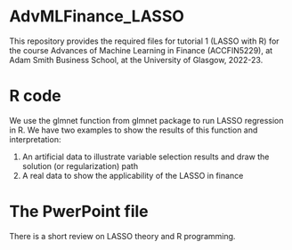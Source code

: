 # AdvMLFinance_LASSO
This repository provides the required files for tutorial 1 (LASSO with R) for the course Advances of Machine Learning in Finance (ACCFIN5229), 
at Adam Smith Business School, at the University of Glasgow, 2022-23.

# R code
We use the glmnet function from glmnet package to run LASSO regression in R. We have two examples to show the results of this function and interpretation:
1) An artificial data to illustrate variable selection results and draw the solution (or regularization) path 
2) A real data to show the applicability of the LASSO in finance

# The PwerPoint file
There is a short review on LASSO theory and R programming.

